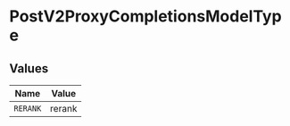 # PostV2ProxyCompletionsModelType


## Values

| Name     | Value    |
| -------- | -------- |
| `RERANK` | rerank   |